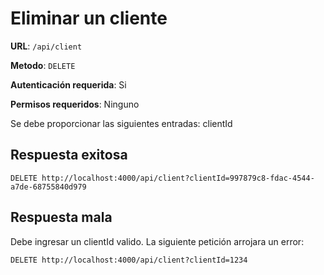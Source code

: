 # Eliminar un cliente

**URL**: `/api/client`

**Metodo**: `DELETE`

**Autenticación requerida**: Si

**Permisos requeridos**: Ninguno

Se debe proporcionar las siguientes entradas: clientId

## Respuesta exitosa

```http
DELETE http://localhost:4000/api/client?clientId=997879c8-fdac-4544-a7de-68755840d979
```

## Respuesta mala

Debe ingresar un clientId valido. La siguiente petición arrojara un error:

```http
DELETE http://localhost:4000/api/client?clientId=1234
```
